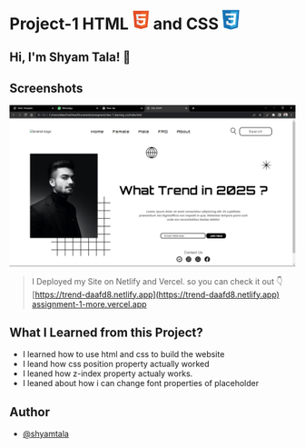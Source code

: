 # Project-1 HTML <img src="./screenshot/1.png" width="30"> and CSS <img src="./screenshot/css1.png" width="30">

## Hi, I'm Shyam Tala! 👋


## Screenshots

![App Screenshot](./screenshot/Screenshot%20(61).png)

>I Deployed my Site on Netlify and Vercel. so you can check it out 👇
<br> [https://trend-daafd8.netlify.app](https://trend-daafd8.netlify.app)
<br> [assignment-1-more.vercel.app](assignment-1-more.vercel.app)

## What I Learned from this Project?

 - I learned how to use html and css to build the website
 - I leand how css position property actually worked
 - I leaned how z-index property actualy works.
 - I leaned about how i can change font properties of placeholder 

## Author

- [@shyamtala](https://github.com/shyamtala003)

